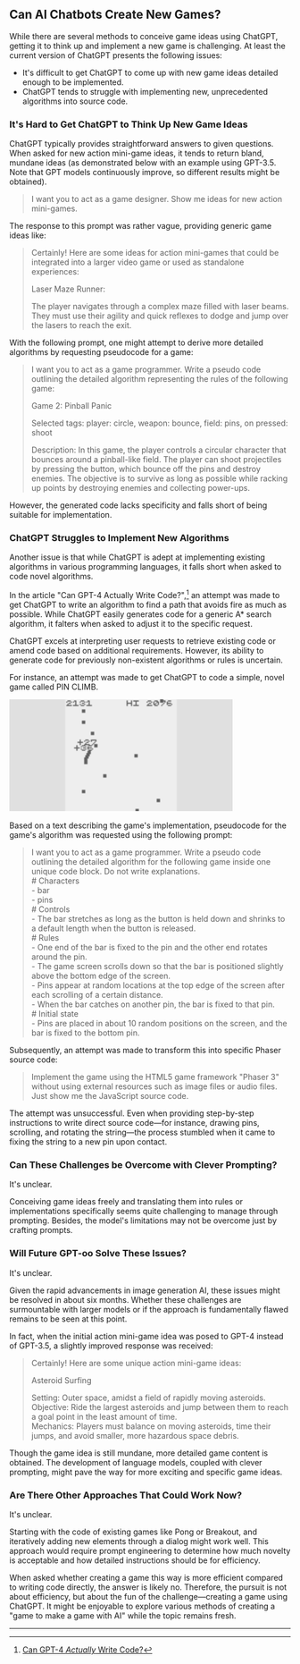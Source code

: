 ## Can AI Chatbots Create New Games?

While there are several methods to conceive game ideas using ChatGPT, getting it to think up and implement a new game is challenging. At least the current version of ChatGPT presents the following issues:

- It's difficult to get ChatGPT to come up with new game ideas detailed enough to be implemented.
- ChatGPT tends to struggle with implementing new, unprecedented algorithms into source code.

### It's Hard to Get ChatGPT to Think Up New Game Ideas

ChatGPT typically provides straightforward answers to given questions. When asked for new action mini-game ideas, it tends to return bland, mundane ideas (as demonstrated below with an example using GPT-3.5. Note that GPT models continuously improve, so different results might be obtained).

> I want you to act as a game designer. Show me ideas for new action mini-games.

The response to this prompt was rather vague, providing generic game ideas like:

> Certainly! Here are some ideas for action mini-games that could be integrated into a larger video game or used as standalone experiences:
>
> Laser Maze Runner:
>
> The player navigates through a complex maze filled with laser beams. They must use their agility and quick reflexes to dodge and jump over the lasers to reach the exit.

With the following prompt, one might attempt to derive more detailed algorithms by requesting pseudocode for a game:

> I want you to act as a game programmer. Write a pseudo code outlining the detailed algorithm representing the rules of the following game:
>
> Game 2: Pinball Panic
>
> Selected tags: player: circle, weapon: bounce, field: pins, on pressed: shoot
>
> Description: In this game, the player controls a circular character that bounces around a pinball-like field. The player can shoot projectiles by pressing the button, which bounce off the pins and destroy enemies. The objective is to survive as long as possible while racking up points by destroying enemies and collecting power-ups.

However, the generated code lacks specificity and falls short of being suitable for implementation.

### ChatGPT Struggles to Implement New Algorithms

Another issue is that while ChatGPT is adept at implementing existing algorithms in various programming languages, it falls short when asked to code novel algorithms.

In the article "Can GPT-4 Actually Write Code?",[^1] an attempt was made to get ChatGPT to write an algorithm to find a path that avoids fire as much as possible. While ChatGPT easily generates code for a generic A\* search algorithm, it falters when asked to adjust it to the specific request.

ChatGPT excels at interpreting user requests to retrieve existing code or amend code based on additional requirements. However, its ability to generate code for previously non-existent algorithms or rules is uncertain.

For instance, an attempt was made to get ChatGPT to code a simple, novel game called PIN CLIMB.

[![PIN CLIMB](https://github.com/abagames/crisp-game-lib-games/raw/main/docs/pinclimb/screenshot.gif)](https://abagames.github.io/crisp-game-lib-games/?pinclimb)

Based on a text describing the game's implementation, pseudocode for the game's algorithm was requested using the following prompt:

<blockquote>
<p>
I want you to act as a game programmer. Write a pseudo code outlining the detailed algorithm for the following game inside one unique code block. Do not write explanations.<br>
# Characters<br>
- bar<br>
- pins<br>
# Controls<br>
- The bar stretches as long as the button is held down and shrinks to a default length when the button is released.<br>
# Rules<br>
- One end of the bar is fixed to the pin and the other end rotates around the pin.<br>
- The game screen scrolls down so that the bar is positioned slightly above the bottom edge of the screen.<br>
- Pins appear at random locations at the top edge of the screen after each scrolling of a certain distance.<br>
- When the bar catches on another pin, the bar is fixed to that pin.<br>
# Initial state<br>
- Pins are placed in about 10 random positions on the screen, and the bar is fixed to the bottom pin.
</p>
</blockquote>

Subsequently, an attempt was made to transform this into specific Phaser source code:

> Implement the game using the HTML5 game framework "Phaser 3" without using external resources such as image files or audio files. Just show me the JavaScript source code.

The attempt was unsuccessful. Even when providing step-by-step instructions to write direct source code—for instance, drawing pins, scrolling, and rotating the string—the process stumbled when it came to fixing the string to a new pin upon contact.

### Can These Challenges be Overcome with Clever Prompting?

It's unclear.

Conceiving game ideas freely and translating them into rules or implementations specifically seems quite challenging to manage through prompting. Besides, the model's limitations may not be overcome just by crafting prompts.

### Will Future GPT-oo Solve These Issues?

It's unclear.

Given the rapid advancements in image generation AI, these issues might be resolved in about six months. Whether these challenges are surmountable with larger models or if the approach is fundamentally flawed remains to be seen at this point.

In fact, when the initial action mini-game idea was posed to GPT-4 instead of GPT-3.5, a slightly improved response was received:

> Certainly! Here are some unique action mini-game ideas:
>
> Asteroid Surfing
>
> Setting: Outer space, amidst a field of rapidly moving asteroids.<br>
> Objective: Ride the largest asteroids and jump between them to reach a goal point in the least amount of time.<br>
> Mechanics: Players must balance on moving asteroids, time their jumps, and avoid smaller, more hazardous space debris.

Though the game idea is still mundane, more detailed game content is obtained. The development of language models, coupled with clever prompting, might pave the way for more exciting and specific game ideas.

### Are There Other Approaches That Could Work Now?

It's unclear.

Starting with the code of existing games like Pong or Breakout, and iteratively adding new elements through a dialog might work well. This approach would require prompt engineering to determine how much novelty is acceptable and how detailed instructions should be for efficiency.

When asked whether creating a game this way is more efficient compared to writing code directly, the answer is likely no. Therefore, the pursuit is not about efficiency, but about the fun of the challenge—creating a game using ChatGPT. It might be enjoyable to explore various methods of creating a "game to make a game with AI" while the topic remains fresh.

---

[^1]: [Can GPT-4 _Actually_ Write Code?](https://tylerglaiel.substack.com/p/can-gpt-4-actually-write-code)
